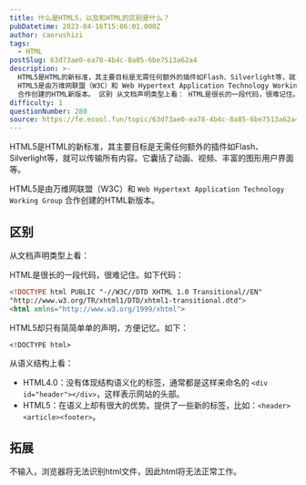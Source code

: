 ```yaml
---
title: 什么是HTML5，以及和HTML的区别是什么？
pubDatetime: 2023-04-16T15:06:01.000Z
author: caorushizi
tags:
  - HTML
postSlug: 63d73ae0-ea78-4b4c-8a85-6be7513a62a4
description: >-
  HTML5是HTML的新标准，其主要目标是无需任何额外的插件如Flash、Silverlight等，就可以传输所有内容。它囊括了动画、视频、丰富的图形用户界面等。
  HTML5是由万维网联盟（W3C）和 Web Hypertext Application Technology Working Group
  合作创建的HTML新版本。 区别 从文档声明类型上看： HTML是很长的一段代码，很难记住。如下
difficulty: 1
questionNumber: 280
source: https://fe.ecool.fun/topic/63d73ae0-ea78-4b4c-8a85-6be7513a62a4
---
```


HTML5是HTML的新标准，其主要目标是无需任何额外的插件如Flash、Silverlight等，就可以传输所有内容。它囊括了动画、视频、丰富的图形用户界面等。

HTML5是由万维网联盟（W3C）和 `Web Hypertext Application Technology Working Group` 合作创建的HTML新版本。

## 区别

从文档声明类型上看：

HTML是很长的一段代码，很难记住。如下代码：
```html
<!DOCTYPE html PUBLIC "-//W3C//DTD XHTML 1.0 Transitional//EN"
"http://www.w3.org/TR/xhtml1/DTD/xhtml1-transitional.dtd">
<html xmlns="http://www.w3.org/1999/xhtml">
```

HTML5却只有简简单单的声明，方便记忆。如下：

```
<!DOCTYPE html>
```

从语义结构上看：

* HTML4.0：没有体现结构语义化的标签，通常都是这样来命名的 `<div id="header"></div>`，这样表示网站的头部。
* HTML5：在语义上却有很大的优势。提供了一些新的标签，比如：`<header><article><footer>`。

## 拓展

不输入<!DOCTYPE html>，浏览器将无法识别html文件，因此html将无法正常工作。
